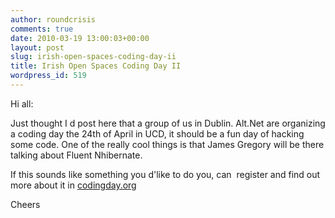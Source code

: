 ```yaml
---
author: roundcrisis
comments: true
date: 2010-03-19 13:00:03+00:00
layout: post
slug: irish-open-spaces-coding-day-ii
title: Irish Open Spaces Coding Day II
wordpress_id: 519
---
```


Hi all:

Just thought I d post here that a group of us in Dublin. Alt.Net are organizing a coding day the 24th of April in UCD, it should be a fun day of hacking some code. One of the really cool things is that James Gregory will be there talking about Fluent Nhibernate.

If this sounds like something you d'like to do you, can  register and find out more about it in [codingday.org](http://codingday.org)

Cheers
